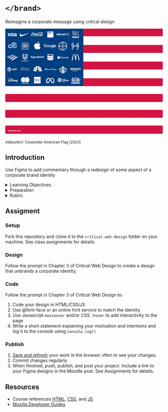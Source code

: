 
# `</brand>`

Reimagine a corporate message using critical design

<img src="assets/img/corporate-flag-2023.png"> 

<small>Adbusters' Corporate American Flag (2023)</small>   


## Introduction

Use Figma to add commentary through a redesign of some aspect of a corporate brand identity


<details>
<summary>Learning Objectives</summary>

Students who complete this assignment will be able to:

- Compare [Dunne and Raby's A/B columns](assets/img/dunn-raby-a-b.png) e.g. critical design vs. commercial design
- Identify aspects of an organization's brand and identity including logo, wordmark, and logo lockup.
- Demonstrate how to use @font-face and online type services like Google Fonts to style text in a web page.
- Show how to add a click event listener in Javascript.

</details>


<details>
<summary>Preparation</summary>

Complete the following to prepare for this assignment: 

- Chapter 3 of Critical Web Design
- Course content listed on the schedule

</details>


<details>
<summary>Rubric</summary>
See Moodle.
</details>




## Assigment


### Setup

Fork this repository and clone it to the `critical-web-design` folder on your machine. See class assignments for details.


### Design

Follow the prompt in Chapter 3 of Critical Web Design to create a design that unbrands a corporate identity. 


### Code

Follow the prompt in Chapter 3 of Critical Web Design to:

1. Code your design in HTML/CSS/JS
1. Use @font-face or an online font service to match the identity
1. Use Javascript `mouseover` and/or CSS `:hover` to add interactivity to the page
1. Write a short statement explaining your motivation and intentions and log it to the console using `console.log()`


### Publish

1. [Save and refresh](https://github.com/omundy/learn-computing/blob/main/topics/keyboard-shortcuts.md#web-development-edit-save-refresh-loop) your work in the browser often to see your changes.
1. Commit changes regularly.
1. When finished, push, publish, and post your project. Include a link to your Figma designs in the Moodle post. See Assignments for details.


## Resources

- Course references [HTML](https://github.com/omundy/dig245-critical-web-design/blob/main/topics/html-css/html.md), [CSS](https://github.com/omundy/dig245-critical-web-design/blob/main/topics/html-css/css.md), and [JS](https://github.com/omundy/dig245-critical-web-design/blob/main/topics/javascript/javascript.md)
- [Mozilla Developer Guides](https://developer.mozilla.org/en-US/docs/Web/Guide)
